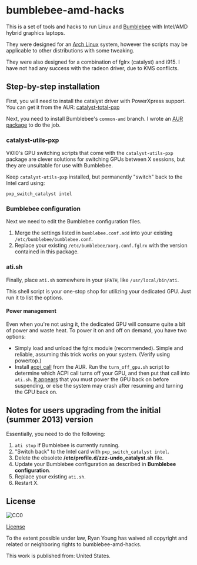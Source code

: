 # bumblebee-amd-hacks

This is a set of tools and hacks to run Linux and
[Bumblebee](https://github.com/Bumblebee-Project/) with Intel/AMD hybrid graphics
laptops.

They were designed for an [Arch Linux](https://www.archlinux.org) system, however
the scripts may be applicable to other distributions with some tweaking.

They were also designed for a combination of fglrx (catalyst) and i915. I have
not had any success with the radeon driver, due to KMS conflicts.

## Step-by-step installation

First, you will need to install the catalyst driver with PowerXpress support.
You can get it from the AUR:
[catalyst-total-pxp](https://aur.archlinux.org/packages/catalyst-total-pxp/)

Next, you need to install Bumblebee's `common-amd` branch. I wrote an
[AUR package](https://aur.archlinux.org/packages/bumblebee-amd-git/) to do the
job.

### catalyst-utils-pxp

Vi0l0's GPU switching scripts that come with the `catalyst-utils-pxp` package
are clever solutions for switching GPUs between X sessions, but they are
unsuitable for use with Bumblebee.

Keep `catalyst-utils-pxp` installed, but permanently "switch" back to the
Intel card using:

`pxp_switch_catalyst intel`

### Bumblebee configuration

Next we need to edit the Bumblebee configuration files.

1. Merge the settings listed in `bumblebee.conf.add` into your existing
   `/etc/bumblebee/bumblebee.conf`.
2. Replace your existing `/etc/bumblebee/xorg.conf.fglrx` with the version
   contained in this package.

### ati.sh

Finally, place `ati.sh` somewhere in your `$PATH`, like `/usr/local/bin/ati`.

This shell script is your one-stop shop for utilizing your dedicated GPU.
Just run it to list the options.

#### Power management

Even when you're not using it, the dedicated GPU will consume quite a bit of power
and waste heat. To power it on and off on demand, you have two options:

* Simply load and unload the fglrx module (recommended). Simple and reliable,
  assuming this trick works on your system. (Verify using powertop.)
* Install [acpi_call](https://aur.archlinux.org/packages/dkms-acpi_call-git/)
  from the AUR. Run the `turn_off_gpu.sh` script to determine which ACPI call
  turns off your GPU, and then put that call into `ati.sh`.
  [It appears](http://sudofixit.blogspot.com.au/2014/01/fix-crash-when-using-acpicall-with-amd.html)
  that you must power the GPU back on before suspending, or else
  the system may crash after resuming and turning the GPU back on.

## Notes for users upgrading from the initial (summer 2013) version

Essentially, you need to do the following:

1. `ati stop` if Bumblebee is currently running.
2. "Switch back" to the Intel card with `pxp_switch_catalyst intel`.
3. Delete the obsolete **/etc/profile.d/zzz-undo_catalyst.sh** file.
4. Update your Bumblebee configuration as described in **Bumblebee configuration**.
5. Replace your existing `ati.sh`.
6. Restart X.

## License


![CC0](http://i.creativecommons.org/p/zero/1.0/88x31.png "CC0")

[License](http://creativecommons.org/publicdomain/zero/1.0/)

To the extent possible under law, Ryan Young has waived all copyright and
related or neighboring rights to bumblebee-amd-hacks.

This work is published from: United States.
